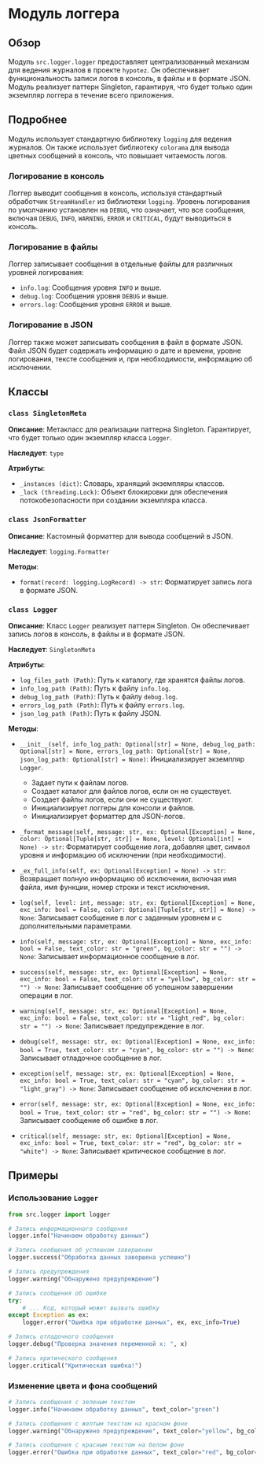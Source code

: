# Модуль логгера

## Обзор

Модуль `src.logger.logger` предоставляет централизованный механизм для ведения журналов в проекте `hypotez`. Он обеспечивает функциональность записи логов в консоль, в файлы и в формате JSON. Модуль реализует паттерн Singleton, гарантируя, что будет только один экземпляр логгера в течение всего приложения. 

## Подробнее

Модуль использует стандартную библиотеку `logging` для ведения журналов. Он также использует библиотеку `colorama` для вывода цветных сообщений в консоль, что повышает читаемость логов. 

### Логирование в консоль

Логгер выводит сообщения в консоль, используя стандартный обработчик `StreamHandler` из библиотеки `logging`. Уровень логирования по умолчанию установлен на `DEBUG`, что означает, что все сообщения, включая `DEBUG`, `INFO`, `WARNING`, `ERROR` и `CRITICAL`, будут выводиться в консоль.

### Логирование в файлы

Логгер записывает сообщения в отдельные файлы для различных уровней логирования:
- `info.log`: Сообщения уровня `INFO` и выше.
- `debug.log`: Сообщения уровня `DEBUG` и выше.
- `errors.log`: Сообщения уровня `ERROR` и выше.

### Логирование в JSON

Логгер также может записывать сообщения в файл в формате JSON.  Файл JSON будет содержать информацию о дате и времени, уровне логирования, тексте сообщения и, при необходимости, информацию об исключении.

## Классы

### `class SingletonMeta`

**Описание**: Метакласс для реализации паттерна Singleton. Гарантирует, что будет только один экземпляр класса `Logger`.

**Наследует**: `type`

**Атрибуты**:
- `_instances (dict)`: Словарь, хранящий экземпляры классов.
- `_lock (threading.Lock)`: Объект блокировки для обеспечения потокобезопасности при создании экземпляра класса.


### `class JsonFormatter`

**Описание**: Кастомный форматтер для вывода сообщений в JSON.

**Наследует**: `logging.Formatter`

**Методы**:

- `format(record: logging.LogRecord) -> str`: Форматирует запись лога в формате JSON.

### `class Logger`

**Описание**: Класс `Logger` реализует паттерн Singleton. 
Он обеспечивает запись логов в консоль, в файлы и в формате JSON.

**Наследует**: `SingletonMeta`

**Атрибуты**:
- `log_files_path (Path)`: Путь к каталогу, где хранятся файлы логов.
- `info_log_path (Path)`: Путь к файлу `info.log`.
- `debug_log_path (Path)`: Путь к файлу `debug.log`.
- `errors_log_path (Path)`: Путь к файлу `errors.log`.
- `json_log_path (Path)`: Путь к файлу JSON.


**Методы**:

- `__init__(self, info_log_path: Optional[str] = None, debug_log_path: Optional[str] = None, errors_log_path: Optional[str] = None, json_log_path: Optional[str] = None)`: Инициализирует экземпляр `Logger`.  
    - Задает пути к файлам логов.
    - Создает каталог для файлов логов, если он не существует.
    - Создает файлы логов, если они не существуют.
    - Инициализирует логгеры для консоли и файлов.
    - Инициализирует форматтер для JSON-логов.


- `_format_message(self, message: str, ex: Optional[Exception] = None, color: Optional[Tuple[str, str]] = None, level: Optional[int] = None) -> str`: Форматирует сообщение лога, добавляя цвет, символ уровня и информацию об исключении (при необходимости).


- `_ex_full_info(self, ex: Optional[Exception] = None) -> str`: Возвращает полную информацию об исключении, включая имя файла, имя функции, номер строки и текст исключения.


- `log(self, level: int, message: str, ex: Optional[Exception] = None, exc_info: bool = False, color: Optional[Tuple[str, str]] = None) -> None`:  Записывает сообщение в лог с заданным уровнем и с дополнительными параметрами.

- `info(self, message: str, ex: Optional[Exception] = None, exc_info: bool = False, text_color: str = "green", bg_color: str = "") -> None`:  Записывает информационное сообщение в лог.

- `success(self, message: str, ex: Optional[Exception] = None, exc_info: bool = False, text_color: str = "yellow", bg_color: str = "") -> None`:  Записывает сообщение об успешном завершении операции в лог.

- `warning(self, message: str, ex: Optional[Exception] = None, exc_info: bool = False, text_color: str = "light_red", bg_color: str = "") -> None`:  Записывает предупреждение в лог.

- `debug(self, message: str, ex: Optional[Exception] = None, exc_info: bool = True, text_color: str = "cyan", bg_color: str = "") -> None`:  Записывает отладочное сообщение в лог.

- `exception(self, message: str, ex: Optional[Exception] = None, exc_info: bool = True, text_color: str = "cyan", bg_color: str = "light_gray") -> None`:  Записывает сообщение об исключении в лог.

- `error(self, message: str, ex: Optional[Exception] = None, exc_info: bool = True, text_color: str = "red", bg_color: str = "") -> None`:  Записывает сообщение об ошибке в лог.

- `critical(self, message: str, ex: Optional[Exception] = None, exc_info: bool = True, text_color: str = "red", bg_color: str = "white") -> None`:  Записывает критическое сообщение в лог.

## Примеры

### Использование `Logger`

```python
from src.logger import logger

# Запись информационного сообщения
logger.info("Начинаем обработку данных")

# Запись сообщения об успешном завершении
logger.success("Обработка данных завершена успешно")

# Запись предупреждения
logger.warning("Обнаружено предупреждение")

# Запись сообщения об ошибке
try:
    # ... Код, который может вызвать ошибку
except Exception as ex:
    logger.error("Ошибка при обработке данных", ex, exc_info=True)

# Запись отладочного сообщения
logger.debug("Проверка значения переменной x: ", x)

# Запись критического сообщения
logger.critical("Критическая ошибка!")
```

### Изменение цвета и фона сообщений

```python
# Запись сообщения с зеленым текстом
logger.info("Начинаем обработку данных", text_color="green")

# Запись сообщения с желтым текстом на красном фоне
logger.warning("Обнаружено предупреждение", text_color="yellow", bg_color="red")

# Запись сообщения с красным текстом на белом фоне
logger.error("Ошибка при обработке данных", text_color="red", bg_color="white")